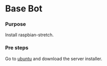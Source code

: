 # Base Bot

### Purpose 
Install raspbian-stretch.


### Pre steps
Go to [ubuntu](https://ubuntu.com/download/raspberry-pi) and download the server installer.


